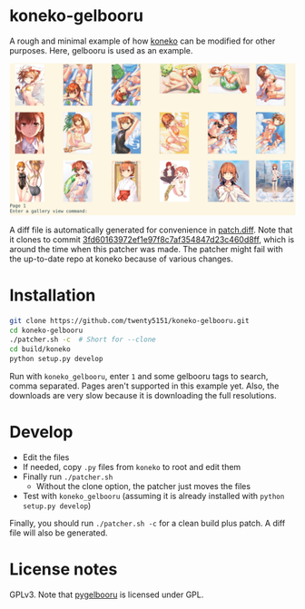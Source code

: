 # koneko-gelbooru

A rough and minimal example of how [koneko](https://github.com/twenty5151/koneko) can be modified for other purposes. Here, gelbooru is used as an example.

![preview](preview.png)

A diff file is automatically generated for convenience in [patch.diff](patch.diff). Note that it clones to commit [3fd60163972ef1e97f8c7af354847d23c460d8ff](https://github.com/twenty5151/koneko/commit/3fd60163972ef1e97f8c7af354847d23c460d8ff), which is around the time when this patcher was made. The patcher might fail with the up-to-date repo at koneko because of various changes.

# Installation

```sh
git clone https://github.com/twenty5151/koneko-gelbooru.git
cd koneko-gelbooru
./patcher.sh -c  # Short for --clone
cd build/koneko
python setup.py develop
```

Run with `koneko_gelbooru`, enter `1` and some gelbooru tags to search, comma separated. Pages aren't supported in this example yet. Also, the downloads are very slow because it is downloading the full resolutions.

# Develop

* Edit the files
* If needed, copy `.py` files from `koneko` to root and edit them
* Finally run `./patcher.sh`
    * Without the clone option, the patcher just moves the files
* Test with `koneko_gelbooru` (assuming it is already installed with `python setup.py develop`)

Finally, you should run `./patcher.sh -c` for a clean build plus patch. A diff file will also be generated.

# License notes

GPLv3. Note that [pygelbooru](https://github.com/FujiMakoto/pygelbooru/) is licensed under GPL.

